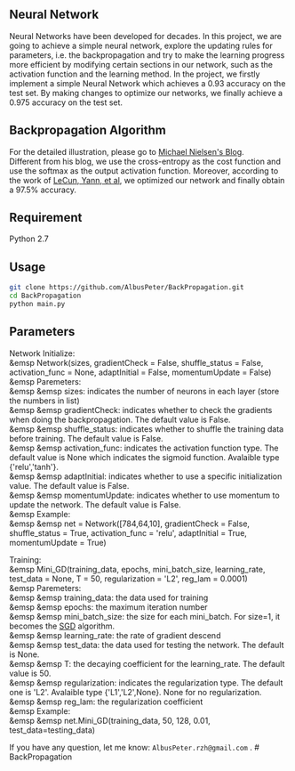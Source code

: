 Neural Network
---
Neural Networks have been developed for decades. In this project, we are
going to achieve a simple neural network, explore the updating rules for parameters,
i.e. the backpropagation and try to make the learning progress more efficient by
modifying certain sections in our network, such as the activation function and the
learning method. In the project, we firstly implement a simple Neural Network
which achieves a 0.93 accuracy on the test set. By making changes to optimize our
networks, we finally achieve a 0.975 accuracy on the test set.

Backpropagation Algorithm
---
For the detailed illustration, please go to [Michael Nielsen's Blog](http://neuralnetworksanddeeplearning.com/index.html).<br>
Different from his blog, we use the cross-entropy as the cost function and use the softmax as the output activation function. Moreover, according to the work of [LeCun, Yann, et al](https://link.springer.com/chapter/10.1007/3-540-49430-8_2), we optimized our network and finally obtain a 97.5% accuracy.


Requirement
---

Python 2.7


Usage
-----------
```sh
git clone https://github.com/AlbusPeter/BackPropagation.git
cd BackPropagation
python main.py
```

Parameters
----
Network Initialize:<br>
	&emsp Network(sizes, gradientCheck = False, shuffle_status = False, activation_func = None, adaptInitial = False, momentumUpdate = False)<br>
	&emsp Paremeters:<br>
		&emsp &emsp sizes: indicates the number of neurons in each layer (store the numbers in list)<br>
		&emsp &emsp gradientCheck: indicates whether to check the gradients when doing the backpropagation. The default value is False.<br>
		&emsp &emsp shuffle_status: indicates whether to shuffle the training data before training. The default value is False.<br>
		&emsp &emsp activation_func: indicates the activation function type. The default value is None which indicates the sigmoid function. Avalaible type {'relu','tanh'}.<br>
		&emsp &emsp adaptInitial: indicates whether to use a specific initialization value. The default value is False.<br>
		&emsp &emsp momentumUpdate: indicates whether to use momentum to update the network. The default value is False.<br>
	&emsp Example:<br>
	&emsp &emsp net = Network([784,64,10], gradientCheck = False, shuffle_status = True, activation_func = 'relu', adaptInitial = True, momentumUpdate = True)<br>

Training:<br>
	&emsp Mini_GD(training_data, epochs, mini_batch_size, learning_rate, test_data = None, T = 50, regularization = 'L2', reg_lam = 0.0001)<br>
	&emsp Paremeters:<br>
		&emsp &emsp training_data: the data used for training<br>
		&emsp &emsp epochs: the maximum iteration number<br>
		&emsp &emsp mini_batch_size: the size for each mini_batch. For size=1, it becomes the [SGD](https://en.wikipedia.org/wiki/Stochastic_gradient_descent) algorithm.<br>
		&emsp &emsp learning_rate: the rate of gradient descend<br>
		&emsp &emsp test_data: the data used for testing the network. The default is None.<br>
		&emsp &emsp T: the decaying coefficient for the learning_rate. The default value is 50.<br>
		&emsp &emsp regularization: indicates the regularization type. The default one is 'L2'. Avalaible type {'L1','L2',None}. None for no regularization.<br>
		&emsp &emsp reg_lam: the regularization coefficient<br>
	&emsp Example:<br>
	&emsp &emsp net.Mini_GD(training_data, 50, 128, 0.01, test_data=testing_data)<br>


If you have any question, let me know: `AlbusPeter.rzh@gmail.com` .
		# BackPropagation
